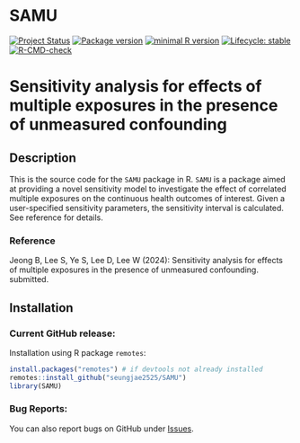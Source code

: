 # SAMU

<!-- badges: start -->
[![Project Status](https://www.repostatus.org/badges/latest/active.svg)](https://www.repostatus.org/#active/)
[![Package version](https://img.shields.io/badge/GitHub-1.0.0-orange.svg)](https://github.com/seungjae2525/SAMU/)
[![minimal R version](https://img.shields.io/badge/R-v4.0.0+-blue.svg)](https://cran.r-project.org/)
[![Lifecycle: stable](https://img.shields.io/badge/lifecycle-stable-brightgreen.svg)](https://lifecycle.r-lib.org/articles/stages.html#stable)
[![R-CMD-check](https://github.com/seungjae2525/SAMU/actions/workflows/R-CMD-check.yaml/badge.svg)](https://github.com/seungjae2525/SAMU/actions/workflows/R-CMD-check.yaml)
<!-- badges: end -->

# Sensitivity analysis for effects of multiple exposures in the presence of unmeasured confounding

## Description
This is the source code for the `SAMU` package in R. 
`SAMU` is a package aimed at providing a novel sensitivity model to investigate the effect of correlated multiple exposures on the continuous health outcomes of interest.
Given a user-specified sensitivity parameters, the sensitivity interval is calculated. See reference for details.
 
### Reference
Jeong B, Lee S, Ye S, Lee D, Lee W (2024): Sensitivity analysis for effects of multiple exposures in the presence of unmeasured confounding. submitted.


## Installation
### Current GitHub release:
Installation using R package `remotes`:

```r
install.packages("remotes") # if devtools not already installed
remotes::install_github("seungjae2525/SAMU")
library(SAMU)
```

### Bug Reports:
You can also report bugs on GitHub under [Issues](https://github.com/seungjae2525/SAMU/issues/).
